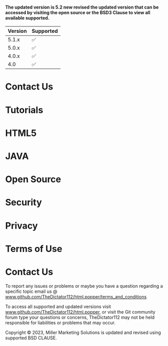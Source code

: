<h4>
The updated version is 5.2 new revised the updated version that can be accessed by visiting the open source or the BSD3 Clause to view all available supported.</h4> 

| Version | Supported          |
| ------- | ------------------ |
| 5.1.x   | :white_check_mark: |
| 5.0.x   | :white_check_mark: |
| 4.0.x   | :white_check_mark: |
| 4.0     | :white_check_mark: |

# Contact Us
# Tutorials
# HTML5
# JAVA
# Open Source
# Security 
# Privacy 
# Terms of Use
# Contact Us 

To report any issues or problems or maybe you have a question regarding a specific topic email us @ 
www.github.com/TheDictator112/html.popper/terms_and_conditions

To access all supported and updated versions visit www.github.com/TheDictator112/html.popper, or visit the Git community forum type your questions or concerns, TheDictator112 may not be held responsible for liabilities or problems that may occur. 

<html>Copyright © 2023, Miller Marketing Solutions is updated and revised using supported BSD CLAUSE.</html>


